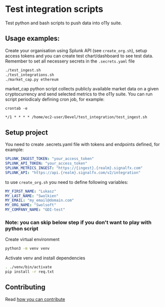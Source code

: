 # Test integration scripts
Test python and bash scripts to push data into o11y suite. 

## Usage examples:

Create your organisation using Splunk API (see `create_org.sh`), setup access tokens and you can create test chart/dashboard to see test data.
Remember to set all necessery secrets in the `.secrets.yaml` file

```bash
./test_ingest.sh
./test_integrations.sh
./market_cap.py ethereum
```

market_cap python script collects publicly available market data on a given cryptocurrency and send selected metrics to the o11y suite.
You can run script periodicaly defining cron job, for example:

```crontab -e```

```*/1 * * * * /home/ec2-user/Devel/test_integration/test_ingest.sh```

## Setup project 
You need to create .secrets.yaml file with tokens and endpoints defined, for example:

```yaml
SPLUNK_INGEST_TOKEN: "your_access_token"
SPLUNK_API_TOKEN: "your_access_token"
SPLUNK_METRICS_INGEST: "https://{ingest}.{realm}.signalfx.com"
SPLUNK_API: "https://api.{realm}.signalfx.com/v2/integration"
```
to use `create_org.sh` you need to define following variables:

```yaml
MY_FIRST_NAME: "Lukasz"
MY_LAST_NAME: "Swolkien"
MY_EMAIL: "my_email@domain.com"
MY_ORG_NAME: "Swolsoft"
MY_COMPANY_NAME: "GDI-test"
```

### Note: you can skip below step if you don't want to play with python script
Create virtual environment

```bash
python3 -m venv venv
```

Activate venv and install dependencies

```bash
. ./venv/bin/activate
pip install -r req.txt
```
## Contributing

Read [how you can contribute](CONTRIBUTING.md)